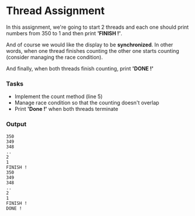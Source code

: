 # Thread Assignment
In this assignment, we're going to start 2
threads and each one should print numbers from 350 to 1 and then print **'FINISH !'**.

And of course we would like the display to be **synchronized**.
In other words, when one thread finishes counting the other one starts counting
(consider managing the race condition).

And finally, when both threads finish counting, 
print **'DONE !'**

### Tasks

- Implement the count method (line 5)
- Manage race condition so that the counting doesn't overlap
- Print **'Done !'** when both threads terminate

### Output
```
350
349
348
..
2
1
FINISH !
350
349
348
..
2
1
FINISH !
DONE !
```